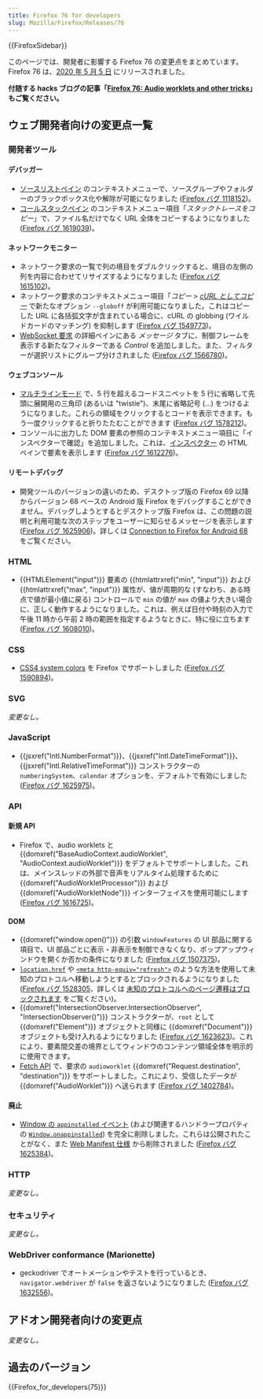 ```yaml
---
title: Firefox 76 for developers
slug: Mozilla/Firefox/Releases/76
---
```


{{FirefoxSidebar}}

このページでは、開発者に影響する Firefox 76 の変更点をまとめています。Firefox 76 は、[2020 年 5 月 5 日](https://wiki.mozilla.org/RapidRelease/Calendar#Future_branch_dates/docs/) にリリースされました。

**付随する hacks ブログの記事「[Firefox 76: Audio worklets and other tricks](https://hacks.mozilla.org/2020/05/firefox-76-audio-worklets-and-other-tricks/)」もご覧ください。**

## ウェブ開発者向けの変更点一覧

### 開発者ツール

#### デバッガー

- [ソースリストペイン](/ja/docs/Tools/Debugger/UI_Tour#Source_list_pane) のコンテキストメニューで、ソースグループやフォルダーのブラックボックス化や解除が可能になりました ([Firefox バグ 1118152](https://bugzil.la/1118152))。
- [コールスタックペイン](/ja/docs/Tools/Debugger/UI_Tour#Call_stack) のコンテキストメニュー項目「_スタックトレースをコピー_」で、ファイル名だけでなく URL 全体をコピーするようになりました ([Firefox バグ 1619039](https://bugzil.la/1619039))。

#### ネットワークモニター

- ネットワーク要求の一覧で列の境目をダブルクリックすると、境目の左側の列を内容に合わせてリサイズするようになりました ([Firefox バグ 1615102](https://bugzil.la/1615102))。
- ネットワーク要求のコンテキストメニュー項目「_コピー > [cURL としてコピー](/ja/docs/Tools/Network_Monitor/request_list#Copy_as_cURL)_ で新たなオプション `--globoff` が利用可能になりました。これはコピーした URL に各括弧文字が含まれている場合に、cURL の globbing (ワイルドカードのマッチング) を抑制します ([Firefox バグ 1549773](https://bugzil.la/1549773))。
- [WebSocket 要求](/ja/docs/Tools/Network_Monitor/Inspecting_web_sockets) の詳細ペインにある _メッセージ_ タブに、制御フレームを表示する新たなフィルターである _Control_ を追加しました。また、フィルターが選択リストにグループ分けされました ([Firefox バグ 1566780](https://bugzil.la/1566780))。

#### ウェブコンソール

- [マルチラインモード](/ja/docs/Tools/Web_Console/The_command_line_interpreter#Multi-line_mode) で、5 行を超えるコードスニペットを 5 行に省略して先頭に展開用の三角印 (あるいは "twistie")、末尾に省略記号 (…) をつけるようになりました。これらの領域をクリックするとコードを表示できます。もう一度クリックすると折りたたむことができます ([Firefox バグ 1578212](https://bugzil.la/1578212))。
- コンソールに出力した DOM 要素の参照のコンテキストメニュー項目に「インスペクターで確認」を追加しました。これは、[インスペクター](/ja/docs/Tools/Page_Inspector) の HTML ペインで要素を表示します ([Firefox バグ 1612276](https://bugzil.la/1612276))。

#### リモートデバッグ

- 開発ツールのバージョンの違いのため、デスクトップ版の Firefox 69 以降からバージョン 68 ベースの Android 版 Firefox をデバッグすることができません。デバッグしようとするとデスクトップ版 Firefox は、この問題の説明と利用可能な次のステップをユーザーに知らせるメッセージを表示します ([Firefox バグ 1625906](https://bugzil.la/1625906))。詳しくは [Connection to Firefox for Android 68](/ja/docs/Tools/about:debugging#Connection_to_Firefox_for_Android_68) をご覧ください。

### HTML

- {{HTMLElement("input")}} 要素の {{htmlattrxref("min", "input")}} および {{htmlattrxref("max", "input")}} 属性が、値が周期的な (すなわち、ある時点で値が最小値に戻る) コントロールで `min` の値が `max` の値より大きい場合に、正しく動作するようになりました。これは、例えば日付や時刻の入力で午後 11 時から午前 2 時の範囲を指定するようなときに、特に役に立ちます ([Firefox バグ 1608010](https://bugzil.la/1608010))。

### CSS

- [CSS4 system colors](/ja/docs/Web/CSS/color_value#System_Colors) を Firefox でサポートしました ([Firefox バグ 1590894](https://bugzil.la/1590894))。

### SVG

_変更なし。_

### JavaScript

- {{jsxref("Intl.NumberFormat")}}、{{jsxref("Intl.DateTimeFormat")}}、{{jsxref("Intl.RelativeTimeFormat")}} コンストラクターの `numberingSystem`、`calendar` オプションを、デフォルトで有効にしました ([Firefox バグ 1625975](https://bugzil.la/1625975))。

### API

#### 新規 API

- Firefox で、audio worklets と {{domxref("BaseAudioContext.audioWorklet", "AudioContext.audioWorklet")}} をデフォルトでサポートしました。これは、メインスレッドの外部で音声をリアルタイム処理するために {{domxref("AudioWorkletProcessor")}} および {{domxref("AudioWorkletNode")}} インターフェイスを使用可能にします ([Firefox バグ 1616725](https://bugzil.la/1616725))。

#### DOM

- {{domxref("window.open()")}} の引数 `windowFeatures` の UI 部品に関する項目で、UI 部品ごとに表示・非表示を制御できなくなり、ポップアップウィンドウを開くか否かの条件になりました ([Firefox バグ 1507375](https://bugzil.la/1507375))。
- [`location.href`](/ja/docs/Web/API/Location/href) や [`<meta http-equiv="refresh">`](/ja/docs/Web/HTML/Element/meta) のような方法を使用して未知のプロトコルへ移動しようとするとブロックされるようになりました ([Firefox バグ 1528305](https://bugzil.la/1528305)、詳しくは [未知のプロトコルへのページ遷移はブロックされます](https://www.fxsitecompat.dev/ja/docs/2020/navigation-to-unknown-protocol-will-be-blocked/) をご覧ください)。
- {{domxref("IntersectionObserver.IntersectionObserver", "IntersectionObserver()")}} コンストラクターが、`root` として {{domxref("Element")}} オブジェクトと同様に {{domxref("Document")}} オブジェクトも受け入れるようになりました ([Firefox バグ 1623623](https://bugzil.la/1623623))。これにより、要素間交差の境界としてウィンドウのコンテンツ領域全体を明示的に使用できます。
- [Fetch API](/ja/docs/Web/API/Fetch_API) で、要求の `audioworklet` {{domxref("Request.destination", "destination")}} をサポートしました。これにより、受信したデータが {{domxref("AudioWorklet")}} へ送られます ([Firefox バグ 1402784](https://bugzil.la/1402784))。

#### 廃止

- [Window の `appinstalled` イベント](/ja/docs/Web/API/Window/appinstalled_event) (および関連するハンドラープロパティの [`Window.onappinstalled`](/ja/docs/Web/API/Window/onappinstalled)) を完全に削除しました。これらは公開されたことがなく、また [Web Manifest 仕様](https://w3c.github.io/manifest/) から削除されました ([Firefox バグ 1625384](https://bugzil.la/1625384))。

### HTTP

_変更なし。_

### セキュリティ

_変更なし。_

### WebDriver conformance (Marionette)

- geckodriver でオートメーションやテストを行っているとき、`navigator.webdriver` が `false` を返さないようになりました ([Firefox バグ 1632556](https://bugzil.la/1632556))。

## アドオン開発者向けの変更点

_変更なし。_

## 過去のバージョン

{{Firefox_for_developers(75)}}
